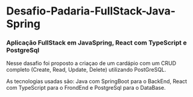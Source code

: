 # Desafio-Padaria-FullStack-Java-Spring

### Aplicação FullStack em JavaSpring, React com TypeScript e PostgreSql
Nesse dasafio foi proposto a criaçao de um cardápio com um CRUD completo (Create, Read, Update, Delete) utilizando PostGreSQL.

As tecnologias usadas são: Java com SpringBoot para o BackEnd, React com TypeScript para o FrondEnd e PostgreSql para o DataBase.